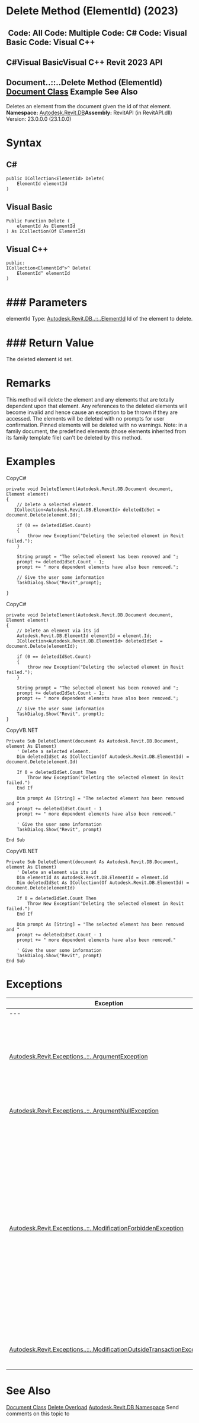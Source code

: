 # Delete Method (ElementId) (2023)

﻿
 Code: All Code: Multiple Code: C# Code: Visual Basic Code: Visual C++   
---  
C#Visual BasicVisual C++
Revit 2023 API  
---  
Document..::..Delete Method (ElementId)  
[Document Class](db03274b-a107-aa32-9034-f3e0df4bb1ec.md "Document Class") Example See Also  
---  
Deletes an element from the document given the id of that element. 
**Namespace:** [Autodesk.Revit.DB](87546ba7-461b-c646-cbb1-2cb8f5bff8b2.md "Autodesk.Revit.DB Namespace")**Assembly:** RevitAPI (in RevitAPI.dll) Version: 23.0.0.0 (23.1.0.0)
# Syntax
C#  
---  
```text
public ICollection<ElementId> Delete(
	ElementId elementId
)
```
  
Visual Basic  
---  
```text
Public Function Delete ( _
	elementId As ElementId _
) As ICollection(Of ElementId)
```
  
Visual C++  
---  
```text
public:
ICollection<ElementId^>^ Delete(
	ElementId^ elementId
)
```
  
# ### Parameters
elementId
    Type: [Autodesk.Revit.DB..::..ElementId](44f3f7b1-3229-3404-93c9-dc5e70337dd6.md "ElementId Class") Id of the element to delete. 
# ### Return Value
The deleted element id set. 
# Remarks
This method will delete the element and any elements that are totally dependent upon that element. Any references to the deleted elements will become invalid and hence cause an exception to be thrown if they are accessed. The elements will be deleted with no prompts for user confirmation. Pinned elements will be deleted with no warnings. 
Note: in a family document, the predefined elements (those elements inherited from its family template file) can't be deleted by this method.
# Examples
CopyC#
```text
private void DeleteElement(Autodesk.Revit.DB.Document document, Element element)
{
    // Delete a selected element.
   ICollection<Autodesk.Revit.DB.ElementId> deletedIdSet = document.Delete(element.Id);

    if (0 == deletedIdSet.Count)
    {
        throw new Exception("Deleting the selected element in Revit failed.");
    }

    String prompt = "The selected element has been removed and ";
    prompt += deletedIdSet.Count - 1;
    prompt += " more dependent elements have also been removed.";

    // Give the user some information
    TaskDialog.Show("Revit",prompt);

}
```

CopyC#
```text
private void DeleteElement(Autodesk.Revit.DB.Document document, Element element)
{
    // Delete an element via its id
    Autodesk.Revit.DB.ElementId elementId = element.Id;
    ICollection<Autodesk.Revit.DB.ElementId> deletedIdSet = document.Delete(elementId);

    if (0 == deletedIdSet.Count)
    {
        throw new Exception("Deleting the selected element in Revit failed.");
    }

    String prompt = "The selected element has been removed and ";
    prompt += deletedIdSet.Count - 1;
    prompt += " more dependent elements have also been removed.";

    // Give the user some information
    TaskDialog.Show("Revit", prompt);
}
```

CopyVB.NET
```text
Private Sub DeleteElement(document As Autodesk.Revit.DB.Document, element As Element)
    ' Delete a selected element.
    Dim deletedIdSet As ICollection(Of Autodesk.Revit.DB.ElementId) = document.Delete(element.Id)

    If 0 = deletedIdSet.Count Then
        Throw New Exception("Deleting the selected element in Revit failed.")
    End If

    Dim prompt As [String] = "The selected element has been removed and "
    prompt += deletedIdSet.Count - 1
    prompt += " more dependent elements have also been removed."

    ' Give the user some information
    TaskDialog.Show("Revit", prompt)

End Sub
```

CopyVB.NET
```text
Private Sub DeleteElement(document As Autodesk.Revit.DB.Document, element As Element)
    ' Delete an element via its id
    Dim elementId As Autodesk.Revit.DB.ElementId = element.Id
    Dim deletedIdSet As ICollection(Of Autodesk.Revit.DB.ElementId) = document.Delete(elementId)

    If 0 = deletedIdSet.Count Then
        Throw New Exception("Deleting the selected element in Revit failed.")
    End If

    Dim prompt As [String] = "The selected element has been removed and "
    prompt += deletedIdSet.Count - 1
    prompt += " more dependent elements have also been removed."

    ' Give the user some information
    TaskDialog.Show("Revit", prompt)
End Sub
```

# Exceptions
| Exception | Condition |
| --- | --- |
| --- | --- |
| [Autodesk.Revit.Exceptions..::..ArgumentException](2e6e4206-97a8-dd4b-df5d-4269f4bb6088.md "ArgumentException Class") | The element elementId does not exist in the document -or- ElementId cannot be deleted. |
| [Autodesk.Revit.Exceptions..::..ArgumentNullException](631e1424-60f4-929b-4e52-dda9dcd26316.md "ArgumentNullException Class") | A non-optional argument was null |
| [Autodesk.Revit.Exceptions..::..ModificationForbiddenException](53205486-5917-7c33-8e67-e362106ddc97.md "ModificationForbiddenException Class") | The document is in failure mode: an operation has failed, and Revit requires the user to either cancel the operation or fix the problem (usually by deleting certain elements). -or- The document is being loaded, or is in the midst of another sensitive process. |
| [Autodesk.Revit.Exceptions..::..ModificationOutsideTransactionException](8f025460-c283-ea99-aa8a-5a36e11528f4.md "ModificationOutsideTransactionException Class") | The document has no open transaction. |

# See Also
[Document Class](db03274b-a107-aa32-9034-f3e0df4bb1ec.md "Document Class")
[Delete Overload](dd023de2-cf2b-03ca-6f45-89b5e867fe92.md "Delete Method")
[Autodesk.Revit.DB Namespace](87546ba7-461b-c646-cbb1-2cb8f5bff8b2.md "Autodesk.Revit.DB Namespace")
Send comments on this topic to 